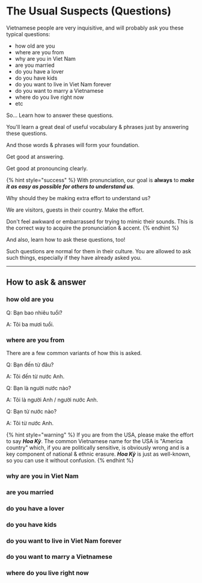 # The Usual Suspects (Questions)



Vietnamese people are very inquisitive, and will probably ask you these typical questions:

* how old are you
* where are you from
* why are you in Viet Nam
* are you married
* do you have a lover
* do you have kids
* do you want to live in Viet Nam forever
* do you want to marry a Vietnamese
* where do you live right now
* etc

So... Learn how to answer these questions.

You'll learn a great deal of useful vocabulary & phrases just by answering these questions.

And those words & phrases will form your foundation.

Get good at answering.

Get good at pronouncing clearly.

{% hint style="success" %}
With pronunciation, our goal is **always** to _**make it as easy as possible for others to understand us**_.

Why should they be making extra effort to understand us?

We are visitors, guests in their country. Make the effort.

Don't feel awkward or embarrassed for trying to mimic their sounds. This is the correct way to acquire the pronunciation & accent.
{% endhint %}

And also, learn how to ask these questions, too!

Such questions are normal for them in their culture. You are allowed to ask such things, especially if they have already asked you.

***

## How to ask & answer

### how old are you

Q: Bạn bao nhiêu tuổi?

A: Tôi ba mươi tuổi.

### where are you from

There are a few common variants of how this is asked.

Q: Bạn đến từ đâu?

A: Tôi đến từ nước Anh.

Q: Bạn là người nước nào?

A: Tôi là người Anh / người nước Anh.

Q: Bạn từ nước nào?

A: Tôi từ nước Anh.

{% hint style="warning" %}
If you are from the USA, please make the effort to say _**Hoa Kỳ**_. The common Vietnamese name for the USA is "America country" which, if you are politically sensitive, is obviously wrong and is a key component of national & ethnic erasure. _**Hoa Kỳ**_ is just as well-known, so you can use it without confusion.
{% endhint %}

### why are you in Viet Nam

### are you married

### do you have a lover

### do you have kids

### do you want to live in Viet Nam forever

### do you want to marry a Vietnamese

### where do you live right now
